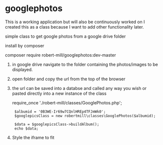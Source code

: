 # googlephotos

This is a working application but will also be continuously worked on
I created this as a class because I want to add other functionality later.

simple class to get google photos from a google drive folder

install by composer

composer require robert-mill/googlephotos:dev-master

1. in google drive navigate to  the folder containing the photos/images to be displayed.
2. open folder and copy the url from the top of the browser
3. the url can be saved into a databse and called any way you wish or pasted directly into a new instance of the class

     require_once './robert-mill/classes/GooglePhotos.php';
    
        $albumid = '0B3WE-Ir69w7CQnlHREp4TFJmWk0';
        $googlepicsClass = new robertmill\classes\GooglePhotos($albumid);
   
        $data = $googlepicsClass->buildAlbum();
        echo $data;
   
    
4. Style the iframe to fit

